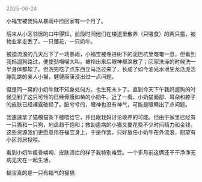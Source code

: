 <span style="color: gray;">2025-06-24</span>

小福宝被我妈从暴雨中捡回家有一个月了。

后来从小区邻居的口中得知，前段时间他们在楼道里散养（只喂食）的两只猫，被物业拿走丢了。一只狸花，一只奶牛。

被迫流浪的几天后下了一场暴雨，小福宝被埋进树下的泥巴坑里奄奄一息，但看到我妈遛狗路过，便使劲喵喵大叫。被拎出来后眼神都涣散了；回家洗澡的时候洗一半身体都软了。但洗完吃了点东西立马活过来了，长成了如今油光水滑生龙活虎活蹦乱跳的亲人小猫，健健康康没出过一点问题。

但是同一窝的小奶牛就不知身处何方，也生死未卜了。直到今天下午我妈遛狗的时候见到了这只可怜的已经骨瘦如柴的小奶牛。近了一看，小奶猫面部、耳朵和脖子的皮肤已经裸露破损了。脏兮兮的，眼神也没有神气，可能是眼睛出了点问题。

我速速拿了猫粮猫条下楼喂给它，并且跟我妈讨论收养的可能。但由于家里已经有一只猫和一只狗，地盘趋于饱和；救助患病的小猫又要花费不少时间精力和金钱，这些资源我们更愿意用在福宝身上，于是作罢，只好放任小奶牛在外流浪，期望有小区邻居投喂。

看到小奶牛瘦骨嶙峋、皮肤溃烂的样子我特别难受。一个多月前这俩还干干净净无病无灾在一起生活，

福宝真的是一只有福气的猫猫